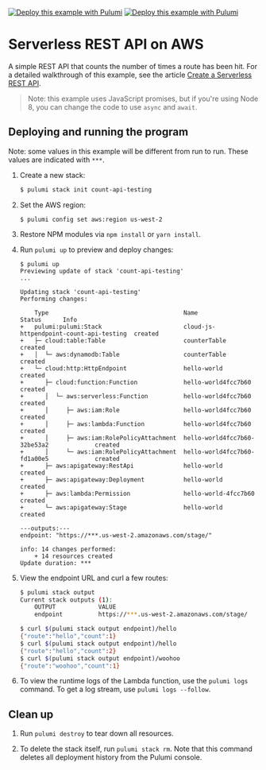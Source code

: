 [![Deploy this example with Pulumi](https://www.pulumi.com/images/deploy-with-pulumi/dark.svg)](https://app.pulumi.com/new?template=https://github.com/pulumi/examples/blob/master/cloud-js-api/README.md#gh-light-mode-only)
[![Deploy this example with Pulumi](https://www.pulumi.com/images/deploy-with-pulumi/light.svg)](https://app.pulumi.com/new?template=https://github.com/pulumi/examples/blob/master/cloud-js-api/README.md#gh-dark-mode-only)

# Serverless REST API on AWS

A simple REST API that counts the number of times a route has been hit. For a detailed walkthrough of this example, see the article [Create a Serverless REST API](https://www.pulumi.com/docs/tutorials/aws/rest-api/).

> Note: this example uses JavaScript promises, but if you're using Node 8, you can change the code to use `async` and `await`.

## Deploying and running the program

Note: some values in this example will be different from run to run.  These values are indicated
with `***`.

1.  Create a new stack:

    ```bash
    $ pulumi stack init count-api-testing
    ```

1.  Set the AWS region:

    ```
    $ pulumi config set aws:region us-west-2
    ```

1.  Restore NPM modules via `npm install` or `yarn install`.

1.  Run `pulumi up` to preview and deploy changes:

    ```
    $ pulumi up
    Previewing update of stack 'count-api-testing'
    ...

    Updating stack 'count-api-testing'
    Performing changes:

        Type                                      Name                                     Status      Info
    +   pulumi:pulumi:Stack                       cloud-js-httpendpoint-count-api-testing  created
    +   ├─ cloud:table:Table                      counterTable                             created
    +   │  └─ aws:dynamodb:Table                  counterTable                             created
    +   └─ cloud:http:HttpEndpoint                hello-world                              created
    +      ├─ cloud:function:Function             hello-world4fcc7b60                      created
    +      │  └─ aws:serverless:Function          hello-world4fcc7b60                      created
    +      │     ├─ aws:iam:Role                  hello-world4fcc7b60                      created
    +      │     ├─ aws:lambda:Function           hello-world4fcc7b60                      created
    +      │     ├─ aws:iam:RolePolicyAttachment  hello-world4fcc7b60-32be53a2             created
    +      │     └─ aws:iam:RolePolicyAttachment  hello-world4fcc7b60-fd1a00e5             created
    +      ├─ aws:apigateway:RestApi              hello-world                              created
    +      ├─ aws:apigateway:Deployment           hello-world                              created
    +      ├─ aws:lambda:Permission               hello-world-4fcc7b60                     created
    +      └─ aws:apigateway:Stage                hello-world                              created

    ---outputs:---
    endpoint: "https://***.us-west-2.amazonaws.com/stage/"

    info: 14 changes performed:
        + 14 resources created
    Update duration: ***
    ```

1.  View the endpoint URL and curl a few routes:

    ```bash
    $ pulumi stack output
    Current stack outputs (1):
        OUTPUT            VALUE
        endpoint          https://***.us-west-2.amazonaws.com/stage/

    $ curl $(pulumi stack output endpoint)/hello
    {"route":"hello","count":1}
    $ curl $(pulumi stack output endpoint)/hello
    {"route":"hello","count":2}
    $ curl $(pulumi stack output endpoint)/woohoo
    {"route":"woohoo","count":1}
    ```

1.  To view the runtime logs of the Lambda function, use the `pulumi logs` command. To get a log stream, use `pulumi logs --follow`.

## Clean up

1.  Run `pulumi destroy` to tear down all resources.

1.  To delete the stack itself, run `pulumi stack rm`. Note that this command deletes all deployment history from the Pulumi console.
